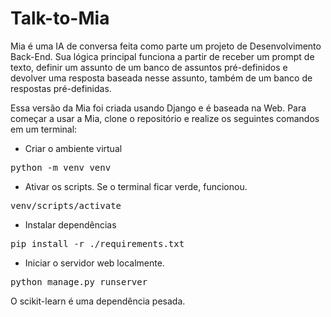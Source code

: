 # Talk-to-Mia
Mia é uma IA de conversa feita como parte um projeto de Desenvolvimento Back-End.
Sua lógica principal funciona a partir de receber um prompt de texto, definir um assunto de um banco de assuntos pré-definidos e devolver uma resposta baseada nesse assunto, também de um banco de respostas pré-definidas.

Essa versão da Mia foi criada usando Django e é baseada na Web.
Para começar a usar a Mia, clone o repositório e realize os seguintes comandos em um terminal:

- Criar o ambiente virtual
<pre>
python -m venv venv
</pre>

- Ativar os scripts. Se o terminal ficar verde, funcionou.
<pre>
venv/scripts/activate
</pre>

- Instalar dependências
<pre>
pip install -r ./requirements.txt
</pre>

- Iniciar o servidor web localmente.
<pre>
python manage.py runserver
</pre>

O scikit-learn é uma dependência pesada.
